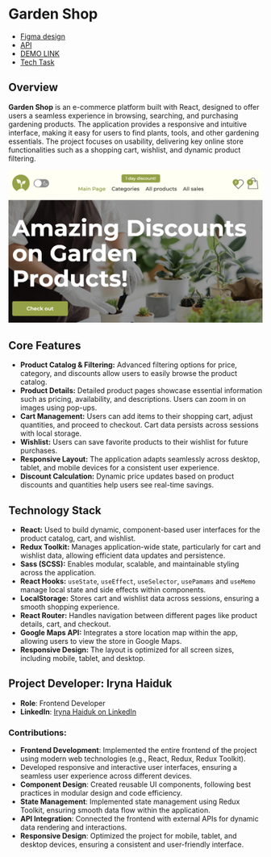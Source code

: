 # Garden Shop

- [Figma design](https://www.figma.com/file/SDNWLzCWkh9ZXdCpWEaByv/project-frontend?type=design&node-id=280-1136&mode=design&t=NJTGdloftvn8I6Vz-0)
- [API](https://github.com/HaykInanc/telran_project_backend)
- [DEMO LINK](https://garden-shop-orpin.vercel.app/)
- [Tech Task](https://docs.google.com/document/d/1aQMHAwVEKPJSSr61zbxd0uj2auIZdlIG/edit)

## Overview

**Garden Shop** is an e-commerce platform built with React, designed to offer users a seamless experience in browsing, searching, and purchasing gardening products. The application provides a responsive and intuitive interface, making it easy for users to find plants, tools, and other gardening essentials. The project focuses on usability, delivering key online store functionalities such as a shopping cart, wishlist, and dynamic product filtering.

![Screenshot of the project's main page](src/images/project-exemple.png)

## Core Features

- **Product Catalog & Filtering:** Advanced filtering options for price, category, and discounts allow users to easily browse the product catalog.
- **Product Details:** Detailed product pages showcase essential information such as pricing, availability, and descriptions. Users can zoom in on images using pop-ups.
- **Cart Management:** Users can add items to their shopping cart, adjust quantities, and proceed to checkout. Cart data persists across sessions with local storage.
- **Wishlist:** Users can save favorite products to their wishlist for future purchases.
- **Responsive Layout:** The application adapts seamlessly across desktop, tablet, and mobile devices for a consistent user experience.
- **Discount Calculation:** Dynamic price updates based on product discounts and quantities help users see real-time savings.


## Technology Stack

- **React:** Used to build dynamic, component-based user interfaces for the product catalog, cart, and wishlist.
- **Redux Toolkit:** Manages application-wide state, particularly for cart and wishlist data, allowing efficient data updates and persistence.
- **Sass (SCSS):** Enables modular, scalable, and maintainable styling across the application.
- **React Hooks:** `useState`, `useEffect`, `useSelector`, `usePamams` and `useMemo` manage local state and side effects within components.
- **LocalStorage:** Stores cart and wishlist data across sessions, ensuring a smooth shopping experience.
- **React Router:** Handles navigation between different pages like product details, cart, and checkout.
- **Google Maps API:** Integrates a store location map within the app, allowing users to view the store in Google Maps.
- **Responsive Design:** The layout is optimized for all screen sizes, including mobile, tablet, and desktop.

## Project Developer: Iryna Haiduk

- **Role**: Frontend Developer  
- **LinkedIn**: [Iryna Haiduk on LinkedIn](https://www.linkedin.com/in/iryna-haiduk-622600210/)  

### Contributions:
- **Frontend Development**: Implemented the entire frontend of the project using modern web technologies (e.g., React, Redux, Redux Toolkit).  
- Developed responsive and interactive user interfaces, ensuring a seamless user experience across different devices.  
- **Component Design**: Created reusable UI components, following best practices in modular design and code efficiency.  
- **State Management**: Implemented state management using Redux Toolkit, ensuring smooth data flow within the application.  
- **API Integration**: Connected the frontend with external APIs for dynamic data rendering and interactions.  
- **Responsive Design**: Optimized the project for mobile, tablet, and desktop devices, ensuring a consistent and user-friendly interface.






